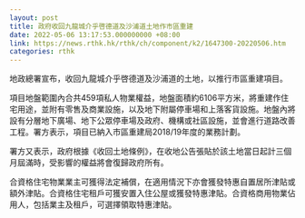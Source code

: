 ```yaml
---
layout: post
title: 政府收回九龍城介乎啓德道及沙浦道土地作市區重建
date: 2022-05-06 13:17:53.000000000 +08:00
link: https://news.rthk.hk/rthk/ch/component/k2/1647300-20220506.htm
categories: rthk
---
```


地政總署宣布，收回九龍城介乎啓德道及沙浦道的土地，以推行市區重建項目。

項目地盤範圍內合共459項私人物業權益，地盤面積約6106平方米，將重建作住宅用途，並附有零售及商業設施，以及地下附屬停車場和上落客貨設施。地盤內將設有分層地下廣場、地下公眾停車場及政府、機構或社區設施，並會進行道路改善工程。署方表示，項目已納入市區重建局2018/19年度的業務計劃。

署方又表示，政府根據《收回土地條例》，在收地公告張貼於該土地當日起計三個月屆滿時，受影響的權益將會復歸政府所有。

合資格住宅物業業主可獲得法定補償，在適用情況下亦會獲發特惠自置居所津貼或額外津貼。合資格住宅租戶可獲安置入住公屋或獲發特惠津貼。合資格商用物業佔用人，包括業主及租戶，可選擇領取特惠津貼。
